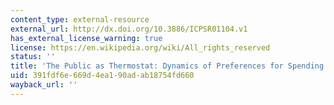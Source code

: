 ```yaml
---
content_type: external-resource
external_url: http://dx.doi.org/10.3886/ICPSR01104.v1
has_external_license_warning: true
license: https://en.wikipedia.org/wiki/All_rights_reserved
status: ''
title: 'The Public as Thermostat: Dynamics of Preferences for Spending'
uid: 391fdf6e-669d-4ea1-90ad-ab18754fd660
wayback_url: ''
---
```

